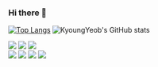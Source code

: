 ### Hi there 👋
[![Top Langs](https://github-readme-stats.vercel.app/api/top-langs/?username=DooPal2000&layout=compact)](https://github.com/DooPal2000/github-readme-stats)
![KyoungYeob's GitHub stats](https://github-readme-stats.vercel.app/api?username=DooPal2000&show_icons=true&theme=radical) <br>

<img src="https://img.shields.io/badge/mongodb-%2347A248.svg?&style=for-the-badge&logo=mongodb&logoColor=white" />
<img src="https://img.shields.io/badge/express-%23000000.svg?&style=for-the-badge&logo=express&logoColor=white" />
<img src="https://img.shields.io/badge/node.js-%23339933.svg?&style=for-the-badge&logo=node.js&logoColor=white" />

<br>
<img src="https://img.shields.io/badge/java-%23007396.svg?&style=for-the-badge&logo=java&logoColor=white" />
<img src="https://img.shields.io/badge/spring-%236DB33F.svg?&style=for-the-badge&logo=spring&logoColor=white" />

<img src="https://img.shields.io/badge/bootstrap-%237952B3.svg?&style=for-the-badge&logo=bootstrap&logoColor=white" />


<img src="https://img.shields.io/badge/mysql-%234479A1.svg?&style=for-the-badge&logo=mysql&logoColor=white" />




<!--

**DooPal2000/DooPal2000** is a ✨ _special_ ✨ repository because its `README.md` (this file) appears on your GitHub profile.

Here are some ideas to get you started:

- 🔭 I’m currently working on ...
- 🌱 I’m currently learning ...
- 👯 I’m looking to collaborate on ...
- 🤔 I’m looking for help with ...
- 💬 Ask me about ...
- 📫 How to reach me: ...
- 😄 Pronouns: ...
- ⚡ Fun fact: ...
-->


